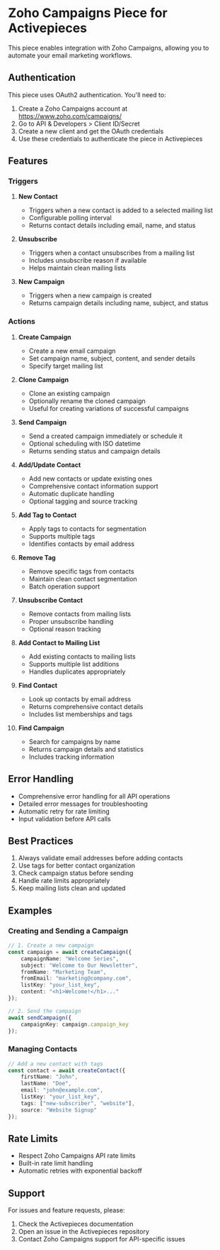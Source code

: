 # Zoho Campaigns Piece for Activepieces

This piece enables integration with Zoho Campaigns, allowing you to automate your email marketing workflows.

## Authentication

This piece uses OAuth2 authentication. You'll need to:

1. Create a Zoho Campaigns account at https://www.zoho.com/campaigns/
2. Go to API & Developers > Client ID/Secret
3. Create a new client and get the OAuth credentials
4. Use these credentials to authenticate the piece in Activepieces

## Features

### Triggers

1. **New Contact**
   - Triggers when a new contact is added to a selected mailing list
   - Configurable polling interval
   - Returns contact details including email, name, and status

2. **Unsubscribe**
   - Triggers when a contact unsubscribes from a mailing list
   - Includes unsubscribe reason if available
   - Helps maintain clean mailing lists

3. **New Campaign**
   - Triggers when a new campaign is created
   - Returns campaign details including name, subject, and status

### Actions

1. **Create Campaign**
   - Create a new email campaign
   - Set campaign name, subject, content, and sender details
   - Specify target mailing list

2. **Clone Campaign**
   - Clone an existing campaign
   - Optionally rename the cloned campaign
   - Useful for creating variations of successful campaigns

3. **Send Campaign**
   - Send a created campaign immediately or schedule it
   - Optional scheduling with ISO datetime
   - Returns sending status and campaign details

4. **Add/Update Contact**
   - Add new contacts or update existing ones
   - Comprehensive contact information support
   - Automatic duplicate handling
   - Optional tagging and source tracking

5. **Add Tag to Contact**
   - Apply tags to contacts for segmentation
   - Supports multiple tags
   - Identifies contacts by email address

6. **Remove Tag**
   - Remove specific tags from contacts
   - Maintain clean contact segmentation
   - Batch operation support

7. **Unsubscribe Contact**
   - Remove contacts from mailing lists
   - Proper unsubscribe handling
   - Optional reason tracking

8. **Add Contact to Mailing List**
   - Add existing contacts to mailing lists
   - Supports multiple list additions
   - Handles duplicates appropriately

9. **Find Contact**
   - Look up contacts by email address
   - Returns comprehensive contact details
   - Includes list memberships and tags

10. **Find Campaign**
    - Search for campaigns by name
    - Returns campaign details and statistics
    - Includes tracking information

## Error Handling

- Comprehensive error handling for all API operations
- Detailed error messages for troubleshooting
- Automatic retry for rate limiting
- Input validation before API calls

## Best Practices

1. Always validate email addresses before adding contacts
2. Use tags for better contact organization
3. Check campaign status before sending
4. Handle rate limits appropriately
5. Keep mailing lists clean and updated

## Examples

### Creating and Sending a Campaign

```typescript
// 1. Create a new campaign
const campaign = await createCampaign({
    campaignName: "Welcome Series",
    subject: "Welcome to Our Newsletter",
    fromName: "Marketing Team",
    fromEmail: "marketing@company.com",
    listKey: "your_list_key",
    content: "<h1>Welcome!</h1>..."
});

// 2. Send the campaign
await sendCampaign({
    campaignKey: campaign.campaign_key
});
```

### Managing Contacts

```typescript
// Add a new contact with tags
const contact = await createContact({
    firstName: "John",
    lastName: "Doe",
    email: "john@example.com",
    listKey: "your_list_key",
    tags: ["new-subscriber", "website"],
    source: "Website Signup"
});
```

## Rate Limits

- Respect Zoho Campaigns API rate limits
- Built-in rate limit handling
- Automatic retries with exponential backoff

## Support

For issues and feature requests, please:
1. Check the Activepieces documentation
2. Open an issue in the Activepieces repository
3. Contact Zoho Campaigns support for API-specific issues
